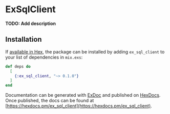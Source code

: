 # ExSqlClient

**TODO: Add description**

## Installation

If [available in Hex](https://hex.pm/docs/publish), the package can be installed
by adding `ex_sql_client` to your list of dependencies in `mix.exs`:

```elixir
def deps do
  [
    {:ex_sql_client, "~> 0.1.0"}
  ]
end
```

Documentation can be generated with [ExDoc](https://github.com/elixir-lang/ex_doc)
and published on [HexDocs](https://hexdocs.pm). Once published, the docs can
be found at [https://hexdocs.pm/ex_sql_client](https://hexdocs.pm/ex_sql_client).

